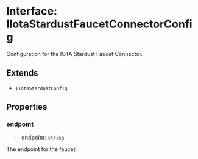 # Interface: IIotaStardustFaucetConnectorConfig

Configuration for the IOTA Stardust Faucet Connector.

## Extends

- `IIotaStardustConfig`

## Properties

### endpoint

> **endpoint**: `string`

The endpoint for the faucet.
